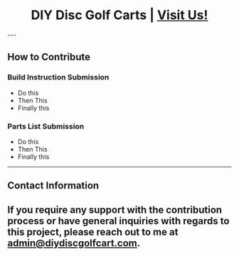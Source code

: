 <h1 align=center>DIY Disc Golf Carts | <a href="https://www.diydiscgolfcart.com/" rel="nofollow">Visit Us!</a></h1>
---

## How to Contribute

### Build Instruction Submission
-   Do this
-   Then This
-   Finally this

### Parts List Submission
-   Do this
-   Then This
-   Finally this


---

## Contact Information

If you require any support with the contribution process or have general inquiries with regards to this project, please reach out to me at admin@diydiscgolfcart.com.
---
